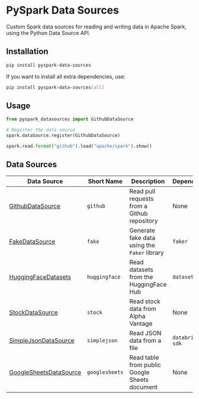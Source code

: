 # PySpark Data Sources

Custom Spark data sources for reading and writing data in Apache Spark, using the Python Data Source API.

## Installation

```bash
pip install pyspark-data-sources
```

If you want to install all extra dependencies, use:

```bash
pip install pyspark-data-sources[all]
```

## Usage

```python
from pyspark_datasources import GithubDataSource

# Register the data source
spark.dataSource.register(GithubDataSource)

spark.read.format("github").load("apache/spark").show()
```


## Data Sources

| Data Source                                             | Short Name     | Description                                   | Dependencies     |
| ------------------------------------------------------- | -------------- | --------------------------------------------- | ---------------- |
| [GithubDataSource](./datasources/github.md)             | `github`       | Read pull requests from a Github repository   | None             |
| [FakeDataSource](./datasources/fake.md)                 | `fake`         | Generate fake data using the `Faker` library  | `faker`          |
| [HuggingFaceDatasets](./datasources/huggingface.md)     | `huggingface`  | Read datasets from the HuggingFace Hub        | `datasets`       |
| [StockDataSource](./datasources/stock.md)               | `stock`        | Read stock data from Alpha Vantage            | None             |
| [SimpleJsonDataSource](./datasources/simplejson.md)     | `simplejson`   | Read JSON data from a file                    | `databricks-sdk` |
| [GoogleSheetsDataSource](./datasources/googlesheets.md) | `googlesheets` | Read table from public Google Sheets document | None             |
